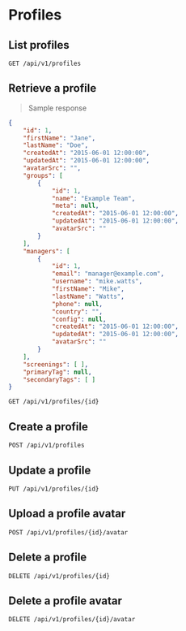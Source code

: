 # Profiles

## List profiles

`GET /api/v1/profiles`

## Retrieve a profile

> Sample response

```json
{
    "id": ​1,
    "firstName": "Jane",
    "lastName": "Doe",
    "createdAt": "2015-06-01 12:00:00",
    "updatedAt": "2015-06-01 12:00:00",
    "avatarSrc": "",
    "groups": [
        {
            "id": ​1,
            "name": "Example Team",
            "meta": null,
            "createdAt": "2015-06-01 12:00:00",
            "updatedAt": "2015-06-01 12:00:00",
            "avatarSrc": ""
        }
    ],
    "managers": [
        {
            "id": ​1,
            "email": "manager@example.com",
            "username": "mike.watts",
            "firstName": "Mike",
            "lastName": "Watts",
            "phone": null,
            "country": "",
            "config": null,
            "createdAt": "2015-06-01 12:00:00",
            "updatedAt": "2015-06-01 12:00:00",
            "avatarSrc": ""
        }
    ],
    "screenings": [ ],
    "primaryTag": null,
    "secondaryTags": [ ]
}
```

`GET /api/v1/profiles/{id}`

## Create a profile

`POST /api/v1/profiles`

## Update a profile

`PUT /api/v1/profiles/{id}`

## Upload a profile avatar

`POST /api/v1/profiles/{id}/avatar`

## Delete a profile

`DELETE /api/v1/profiles/{id}`

## Delete a profile avatar

`DELETE /api/v1/profiles/{id}/avatar`
